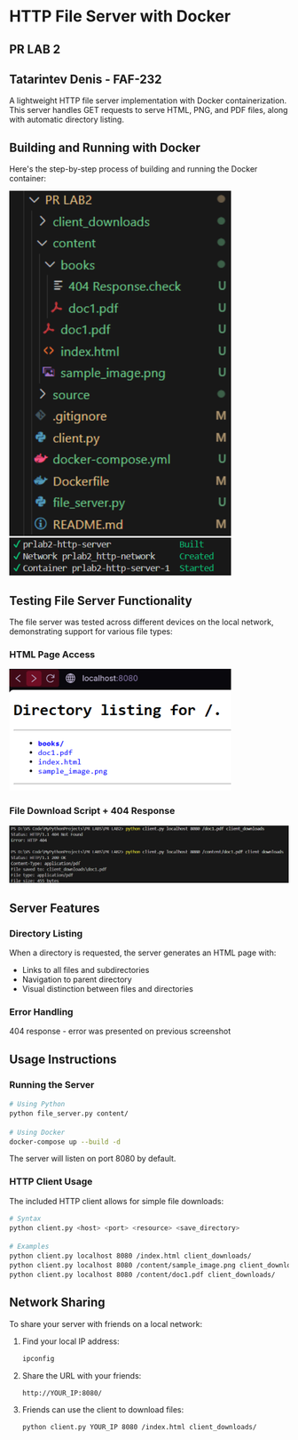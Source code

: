 # HTTP File Server with Docker
## PR LAB 2
## Tatarintev Denis - FAF-232

A lightweight HTTP file server implementation with Docker containerization. This server handles GET requests to serve HTML, PNG, and PDF files, along with automatic directory listing.

## Building and Running with Docker

Here's the step-by-step process of building and running the Docker container:

<img src="source/image4.png" width="400" />
<img src="source/image1.png" width="400" />

## Testing File Server Functionality

The file server was tested across different devices on the local network, demonstrating support for various file types:

### HTML Page Access
<img src="source/image2.png" width="400" />

### File Download Script + 404 Response
<img src="source/image3.png" width="600" />

## Server Features

### Directory Listing

When a directory is requested, the server generates an HTML page with:
- Links to all files and subdirectories
- Navigation to parent directory
- Visual distinction between files and directories

### Error Handling

404 response - error was presented on previous screenshot

## Usage Instructions

### Running the Server

```bash
# Using Python 
python file_server.py content/

# Using Docker
docker-compose up --build -d
```

The server will listen on port 8080 by default.

### HTTP Client Usage

The included HTTP client allows for simple file downloads:

```bash
# Syntax
python client.py <host> <port> <resource> <save_directory>

# Examples
python client.py localhost 8080 /index.html client_downloads/
python client.py localhost 8080 /content/sample_image.png client_downloads/
python client.py localhost 8080 /content/doc1.pdf client_downloads/
```

## Network Sharing

To share your server with friends on a local network:

1. Find your local IP address:
   ```powershell
   ipconfig
   ```

2. Share the URL with your friends:
   ```
   http://YOUR_IP:8080/
   ```

3. Friends can use the client to download files:
   ```bash
   python client.py YOUR_IP 8080 /index.html client_downloads/
   ```